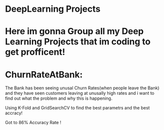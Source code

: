 # DeepLearning Projects

# Here im gonna Group all my Deep Learning Projects that im coding to get profficent!

# ChurnRateAtBank:
The Bank has been seeing unusal Churn Rates(when people leave the Bank) and they have seen customers leaving at unusally high rates and i want to find out what the problem and why this is happening.

Using K-Fold and GridSearchCV to find the best parametrs and the best accracy!

Got to 86% Accuracy Rate !
